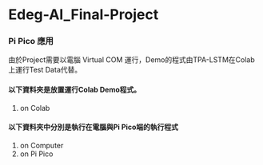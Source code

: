 # Edeg-AI_Final-Project
### Pi Pico 應用

由於Project需要以電腦 Virtual COM 運行，Demo的程式由TPA-LSTM在Colab上運行Test Data代替。

#### 以下資料夾是放置運行Colab Demo程式。
1. on Colab

#### 以下資料夾中分別是執行在電腦與Pi Pico端的執行程式
1. on Computer
2. on Pi Pico
